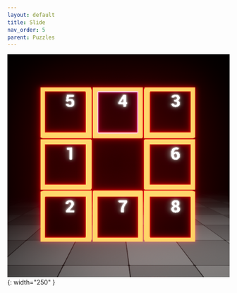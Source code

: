 ```yaml
---
layout: default
title: Slide
nav_order: 5
parent: Puzzles
---
```


![](../../assets/images/slide.png){: width="250" }
